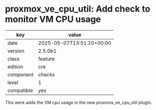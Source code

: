 [//]: # (werk v2)
# proxmox_ve_cpu_util: Add check to monitor VM CPU usage

key        | value
---------- | ---
date       | 2025-05-07T13:51:20+00:00
version    | 2.5.0b1
class      | feature
edition    | cre
component  | checks
level      | 1
compatible | yes

This werk adds the VM cpu usage in the new proxmox_ve_cpu_util plugin.
